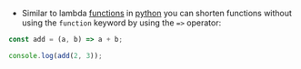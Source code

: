 - Similar to lambda [functions](computer-science/docs/javascript/functions.md) in [python](contents-python.md) you can shorten functions without using the `function` keyword by using the `=>` operator:

```javascript
const add = (a, b) => a + b; 

console.log(add(2, 3));
```